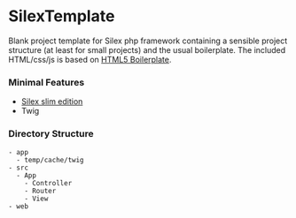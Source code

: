 SilexTemplate
=============

Blank project template for Silex php framework containing a sensible project structure (at least for small projects) and the usual boilerplate. The included HTML/css/js is based on [HTML5 Boilerplate](http://html5boilerplate.com/).

### Minimal Features
* [Silex slim edition](http://silex.sensiolabs.org/download)
* Twig

### Directory Structure
```
- app
  - temp/cache/twig
- src
  - App
    - Controller
    - Router
    - View
- web
```
